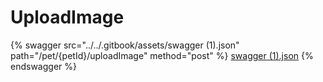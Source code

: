# UploadImage

{% swagger src="../../.gitbook/assets/swagger (1).json" path="/pet/{petId}/uploadImage" method="post" %}
[swagger (1).json](<../../.gitbook/assets/swagger (1).json>)
{% endswagger %}
